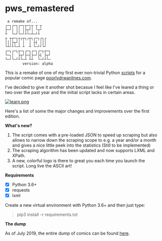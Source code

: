 # pws_remastered

~~~
 a remake of...
┌─┐┌─┐┌─┐┬─┐┬ ┬ ┬    
├─┘│ ││ │├┬┘│ └┬┘    
┴  └─┘└─┘┴└─┴─┘┴     
┬ ┬┬─┐┬┌┬┐┌┬┐┌─┐┌┐┌  
│││├┬┘│ │  │ ├┤ │││  
└┴┘┴└─┴ ┴  ┴ └─┘┘└┘  
┌─┐┌─┐┬─┐┌─┐┌─┐┌─┐┬─┐
└─┐│  ├┬┘├─┤├─┘├┤ ├┬┘
└─┘└─┘┴└─┴ ┴┴  └─┘┴└─
        version: alpha
~~~

This is a remake of one of my first ever non-trivial Python [scripts](https://github.com/baduker/poorlywrittenscraper) for a popular comic page [poorlydrwanlines.com](http://poorlydrawnlines.com).

I've decided to give it another shot becasue I feel like I've leared a thing or two over the past year and the initial script lacks in certain areas. 

[![learn.png](http://www.poorlydrawnlines.com/wp-content/uploads/2019/06/learn.png)](http://www.poorlydrawnlines.com/comic/learn/)

Here's a list of some the major changes and improvements over the first edition.

**What's new?**

1. The script comes with a pre-loaded JSON to speed up scraping but also allows to narrow down the scraping scope to e.g. a year and/or a month and gives a nice little peek into the statistics (Still to be implemented) 
2. The scraping algorithm has been updated and now supports LXML and XPath.
3. A new, colorful logo is there to great you each time you launch the script. Long live the ASCII art!

**Requirements**

- [x] Python 3.6+
- [x] requests
- [x] lxml

Create a new virtual environment with Python 3.6+ and then just type:
> pip3 install -r requirements.txt

**The dump**

As of July 2019, the entire dump of comics can be found [here](https://yadi.sk/d/3KO2w_sfJxU8Tg).
